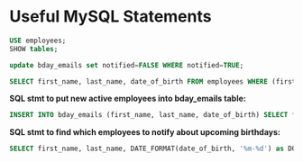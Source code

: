 # Useful MySQL Statements

```SQL
USE employees;
SHOW tables;
```

```SQL
update bday_emails set notified=FALSE WHERE notified=TRUE;
```

```SQL
SELECT first_name, last_name, date_of_birth FROM employees WHERE (first_name, last_name) NOT IN (SELECT first_name, last_name FROM bday_emails);
```

**SQL stmt to put new active employees into bday_emails table:**

```SQL
INSERT INTO bday_emails (first_name, last_name, date_of_birth) SELECT first_name, last_name, date_of_birth FROM employees WHERE (first_name, last_name) NOT IN (SELECT first_name, last_name FROM bday_emails);
```

**SQL stmt to find which employees to notify about upcoming birthdays:**

```SQL
SELECT first_name, last_name, DATE_FORMAT(date_of_birth, '%m-%d') as DOB_no_year from bday_emails where notified=FALSE and (first_name, last_name) in (SELECT first_name, last_name FROM employees WHERE DATE_FORMAT(date_of_birth, '%m-%d') >= DATE_FORMAT(NOW(), '%m-%d') AND DATE_FORMAT(date_of_birth, '%m-%d') <= DATE_FORMAT((NOW() + INTERVAL +$num_days DAY), '%m-%d') AND (start_date <= curdate() - interval (dayofmonth(curdate()) - 1) day - interval 6 month OR start_date IS NULL) ORDER BY DATE_FORMAT(date_of_birth, '%m-%d'));";
```
